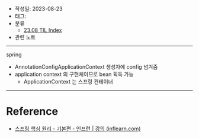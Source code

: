 - 작성일: 2023-08-23
- 태그: 
- 분류
    - [23.08 TIL Index](23.08%20TIL%20Index.md)
- 관련 노트

---

spring

- AnnotationConfigApplicationContext 생성자에 config 넘겨줌
- application context 의 구현체이므로 bean 획득 가능
    - ApplicationContext 는 스프링 컨테이너

---

# Reference

- [스프링 핵심 원리 - 기본편 - 인프런 | 강의 (inflearn.com)](https://www.inflearn.com/course/%EC%8A%A4%ED%94%84%EB%A7%81-%ED%95%B5%EC%8B%AC-%EC%9B%90%EB%A6%AC-%EA%B8%B0%EB%B3%B8%ED%8E%B8)